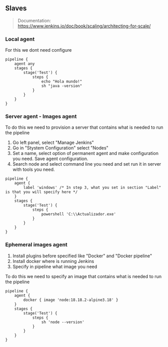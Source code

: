 
## Slaves

> Documentation: https://www.jenkins.io/doc/book/scaling/architecting-for-scale/

### Local agent

For this we dont need configure

```
pipeline {
    agent any
    stages {
        stage('Test') {
            steps {
                echo "Hola mundo!"
                sh "java -version"
            }
        }
    }
}
```

### Server agent - Images agent

To do this we need to provision a server that contains what is needed to run the pipeline

1. Go left panel, select "Manage Jenkins"
2. Go in "Stystem Configuration" select "Nodes"
3. Set a name, select option of permanent agent and make configuration you need. Save agent configuration.
4. Search node and select command line you need and set run it in server with tools you need.

```
pipeline {
    agent { 
        label 'windows' /* In step 3, what you set in section "Label" is that you will specify here */
    }
    stages {
        stage('Test') {
            steps {
                powershell 'C:\\Actualizador.exe'
            }
        }
    }
}
```

### Ephemeral images agent

1. Install plugins before specified like "Docker" and "Docker pipeline"
2. Install docker where is running Jenkins
3. Specify in pipeline what image you need

To do this we need to specify an image that contains what is needed to run the pipeline

```
pipeline {
    agent {
        docker { image 'node:18.18.2-alpine3.18' }
    }
    stages {
        stage('Test') {
            steps {
                sh 'node --version'
            }
        }
    }
}
```
